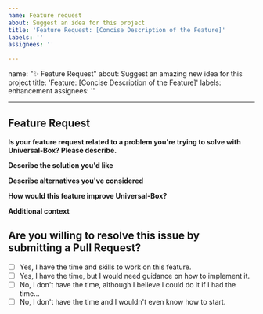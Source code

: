 ```yaml
---
name: Feature request
about: Suggest an idea for this project
title: 'Feature Request: [Concise Description of the Feature]'
labels: ''
assignees: ''

---
```


name: "✨ Feature Request"
about: Suggest an amazing new idea for this project
title: 'Feature: [Concise Description of the Feature]'
labels: enhancement
assignees: ''

---

## Feature Request

**Is your feature request related to a problem you're trying to solve with Universal-Box? Please describe.**
<!-- A clear and concise description of what the problem is. Ex. I have an issue when [...] -->

**Describe the solution you'd like**
<!-- A clear and concise description of what you want to happen. Add any considered drawbacks. -->

**Describe alternatives you've considered**
<!-- A clear and concise description of any alternative solutions or features you've considered. -->

**How would this feature improve Universal-Box?**
<!-- Explain how the proposed feature would enhance the functionality and user experience of Universal-Box. -->

**Additional context**
<!-- Add any other context, mockups, or screenshots about the feature request here. -->

## Are you willing to resolve this issue by submitting a Pull Request?

<!--
  Remember that first-time contributors are welcome! 🙌
-->

- [ ] Yes, I have the time and skills to work on this feature.
- [ ] Yes, I have the time, but I would need guidance on how to implement it.
- [ ] No, I don't have the time, although I believe I could do it if I had the time...
- [ ] No, I don't have the time and I wouldn't even know how to start.

<!--
  👋 Thank you for taking the time to suggest this feature for Universal-Box!
  Your input helps us improve and expand the tool to better serve the needs of developers.
-->
